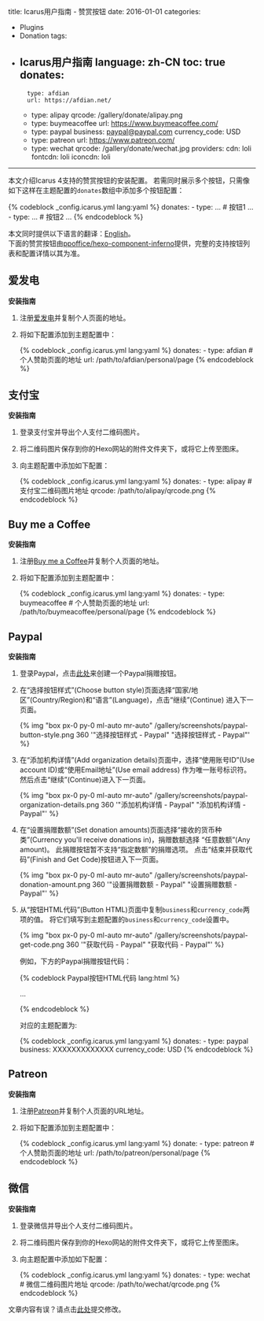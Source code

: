 title: Icarus用户指南 - 赞赏按钮
date: 2016-01-01
categories:
- Plugins
- Donation
tags:
- Icarus用户指南
language: zh-CN
toc: true
donates:
    -
        type: afdian
        url: https://afdian.net/
    -
        type: alipay
        qrcode: /gallery/donate/alipay.png
    -
        type: buymeacoffee
        url: https://www.buymeacoffee.com/
    -
        type: paypal
        business: paypal@paypal.com
        currency_code: USD
    -
        type: patreon
        url: https://www.patreon.com/
    -
        type: wechat
        qrcode: /gallery/donate/wechat.jpg
providers:
    cdn: loli
    fontcdn: loli
    iconcdn: loli
---

本文介绍Icarus 4支持的赞赏按钮的安装配置。
若需同时展示多个按钮，只需像如下这样在主题配置的`donates`数组中添加多个按钮配置：

{% codeblock _config.icarus.yml lang:yaml %}
donates:
    -
        type: ... # 按钮1
        ...
    -
        type: ... # 按钮2
        ...
{% endcodeblock %}

<article class="message message-immersive is-primary">
<div class="message-body">
<i class="fas fa-globe-americas mr-2"></i>本文同时提供以下语言的翻译：<a href="{% post_path en/Donation-Buttons %}">English</a>。
</div>
</article>

<!-- more -->

<article class="message message-immersive is-primary">
<div class="message-body">
<i class="fas fa-info-circle mr-2"></i>下面的赞赏按钮由<a href="https://github.com/ppoffice/hexo-component-inferno">ppoffice/hexo-component-inferno</a>提供，完整的支持按钮列表和配置详情以其为准。
</div>
</article>

<style>
.content ol:not([type]) {
    list-style-type: simp-chinese-informal;
}
</style>

## 爱发电

**安装指南**

1. 注册[爱发电](https://afdian.net/)并复制个人页面的地址。

2. 将如下配置添加到主题配置中：

    {% codeblock _config.icarus.yml lang:yaml %}
    donates:
        -
            type: afdian
            # 个人赞助页面的地址
            url: /path/to/afdian/personal/page
    {% endcodeblock %}


## 支付宝

**安装指南**

1. 登录支付宝并导出个人支付二维码图片。

2. 将二维码图片保存到你的Hexo网站的附件文件夹下，或将它上传至图床。

3. 向主题配置中添加如下配置：

    {% codeblock _config.icarus.yml lang:yaml %}
    donates:
        -
            type: alipay
            # 支付宝二维码图片地址
            qrcode: /path/to/alipay/qrcode.png
    {% endcodeblock %}


## Buy me a Coffee

**安装指南**

1. 注册[Buy me a Coffee](https://www.buymeacoffee.com/)并复制个人页面的地址。

2. 将如下配置添加到主题配置中：

    {% codeblock _config.icarus.yml lang:yaml %}
    donates:
        -
            type: buymeacoffee
            # 个人赞助页面的地址
            url: /path/to/buymeacoffee/personal/page
    {% endcodeblock %}

## Paypal

**安装指南**

1. 登录Paypal，点击[此处](https://www.paypal.com/donate/buttons/)来创建一个Paypal捐赠按钮。

2. 在“选择按钮样式”(Choose button style)页面选择“国家/地区”(Country/Region)和“语言”(Language)，点击“继续”(Continue)
   进入下一页面。

   {% img "box px-0 py-0 ml-auto mr-auto" /gallery/screenshots/paypal-button-style.png 360 '"选择按钮样式 - Paypal" "选择按钮样式 - Paypal"' %}
   <br>

3. 在“添加机构详情”(Add organization details)页面中，选择“使用账号ID”(Use account ID)或“使用Email地址”(Use email address)
   作为唯一账号标识符。
   然后点击“继续”(Continue)进入下一页面。

   {% img "box px-0 py-0 ml-auto mr-auto" /gallery/screenshots/paypal-organization-details.png 360 '"添加机构详情 - Paypal" "添加机构详情 - Paypal"' %}
   <br>

4. 在“设置捐赠数额”(Set donation amounts)页面选择“接收的货币种类”(Currency you'll receive donations in)，捐赠数额选择
   “任意数额”(Any amount)。
   此捐赠按钮暂不支持“指定数额”的捐赠选项。
   点击“结束并获取代码”(Finish and Get Code)按钮进入下一页面。

   {% img "box px-0 py-0 ml-auto mr-auto" /gallery/screenshots/paypal-donation-amount.png 360 '"设置捐赠数额 - Paypal" "设置捐赠数额 - Paypal"' %}
   <br>

5. 从“按钮HTML代码”(Button HTML)页面中复制`business`和`currency_code`两项的值。
   将它们填写到主题配置的`business`和`currency_code`设置中。

   {% img "box px-0 py-0 ml-auto mr-auto" /gallery/screenshots/paypal-get-code.png 360 '"获取代码 - Paypal" "获取代码 - Paypal"' %}
   <br>

   例如，下方的Paypal捐赠按钮代码：

    {% codeblock Paypal按钮HTML代码 lang:html %}
    <form action="https://www.paypal.com/cgi-bin/webscr" ...>
    <input type="hidden" name="cmd" value="_donations" />
    <input type="hidden" name="business" value="XXXXXXXXXXXXX" />
    <input type="hidden" name="currency_code" value="USD" />
    ...
    </form>
    {% endcodeblock %}

    对应的主题配置为:

    {% codeblock _config.icarus.yml lang:yaml %}
    donates:
        -
            type: paypal
            business: XXXXXXXXXXXXX
            currency_code: USD
    {% endcodeblock %}

## Patreon

**安装指南**

1. 注册[Patreon](https://www.patreon.com/)并复制个人页面的URL地址。

2. 将如下配置添加到主题配置中：

    {% codeblock _config.icarus.yml lang:yaml %}
    donate:
        -
            type: patreon
            # 个人赞助页面的地址
            url: /path/to/patreon/personal/page
    {% endcodeblock %}

## 微信

**安装指南**

1. 登录微信并导出个人支付二维码图片。

2. 将二维码图片保存到你的Hexo网站的附件文件夹下，或将它上传至图床。

3. 向主题配置中添加如下配置：

    {% codeblock _config.icarus.yml lang:yaml %}
    donates:
        -
            type: wechat
            # 微信二维码图片地址
            qrcode: /path/to/wechat/qrcode.png
    {% endcodeblock %}


<article class="message message-immersive is-warning">
<div class="message-body">
<i class="fas fa-question-circle mr-2"></i>文章内容有误？请点击<a href="https://github.com/ppoffice/hexo-theme-icarus/edit/site/source/_posts/zh-CN/Donation-Buttons.md">此处</a>提交修改。
</div>
</article>
